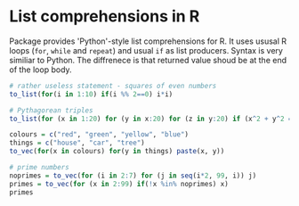 # List comprehensions in R

Package provides 'Python'-style list comprehensions for R. It uses ususal R loops (`for`, `while` and `repeat`) and usual `if` as list producers. Syntax is very similiar to Python. The diffrenece is that returned value shoud be at the end of the loop body. 

```R
# rather useless statement - squares of even numbers
to_list(for(i in 1:10) if(i %% 2==0) i*i)

# Pythagorean triples
to_list(for (x in 1:20) for (y in x:20) for (z in y:20) if (x^2 + y^2 == z^2) c(x, y, z))

colours = c("red", "green", "yellow", "blue")
things = c("house", "car", "tree")
to_vec(for(x in colours) for(y in things) paste(x, y))

# prime numbers
noprimes = to_vec(for (i in 2:7) for (j in seq(i*2, 99, i)) j)
primes = to_vec(for (x in 2:99) if(!x %in% noprimes) x)
primes
```
